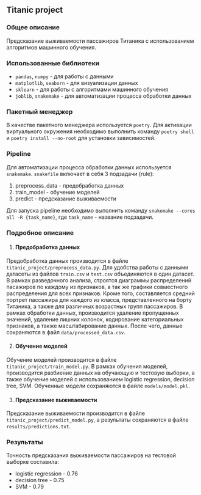 ## Titanic project

### Общее описание
Предсказание выживаемости пассажиров Титаника с использованием алгоритмов машинного обучения.

### Использованные библиотеки
- `pandas`, `numpy` - для работы с данными
- `matplotlib`, `seaborn` - для визуализации данных
- `sklearn` - для работы с алгоритмами машинного обучения
- `joblib`, `snakemake` - для автоматизации процесса обработки данных

### Пакетный менеджер
В качестве пакетного менеджера используется `poetry`.
Для активации виртуального окружения необходимо выполнить команду `poetry shell` и `poetry install --no-root` для установки зависимостей.

### Pipeline
Для автоматизации процесса обработки данных используется `snakemake`.
`snakefile` включает в себя 3 подзадачи (rule):
1. preprocess_data - предобработка данных
2. train_model - обучение моделей
3. predict - предсказание выживаемости

Для запуска pipeline необходимо выполнить команду `snakemake --cores all -R {task_name}`, где `task_name` - название подзадачи.


### Подробное описание
1. #### Предобработка данных
Предобработка данных производится в файле `titanic_project/preprocess_data.py`. 
Для удобства работы с данными датасеты из файлов `train.csv` и `test.csv` объединяются в один датасет.
В рамках разведочного анализа, строятся диаграммы распределений пасажиров по каждому из признаков, а так же графики совместного распределения для всех признаков.
Кроме того, составляется средний портрет пассажира для каждого из класса, представленного на борту Титаника, а также для различных возрастных групп пассажиров.
В рамках обработки данных, производится удаление пропущенных значений, удаление лишних колонок, кодирование категориальных признаков, а также масштабирование данных.
После чего, данные сохраняются в файл `data/processed_data.csv`.

2. #### Обучение моделей
Обучение моделей производится в файле `titanic_project/train_model.py`.
В рамках обучения моделей, производится разбиение данных на обучающую и тестовую выборки, а также обучение моделей с использованием logistic regression, decision tree, SVM.
Обученные модели сохраняются в файле `models/model.pkl`.

3. #### Предсказание выживаемости
Предсказание выживаемости производится в файле `titanic_project/predict_model.py`, а результаты сохраняются в файле `results/predictions.txt`.

### Результаты
Точность предсказания выживаемости пассажиров на тестовой выборке составила:
- logistic regression - 0.76
- decision tree - 0.75
- SVM - 0.79
